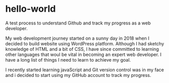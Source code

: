 # hello-world
A test process to understand Github and track my progress as a web developer.

My web development journey started on a sunny day in 2018 when I decided to build website using WordPress platform. Although I had sketchy knowledge of HTML and a bit of CSS, I have since committed to learning other languages that woul be vital in becoming an expert web developer. I have a long list of things I need to learn to achieve my goal.

I recently started learning javaScript and Git version control was in my face and i decided to start using my GitHub account to track my progress.
